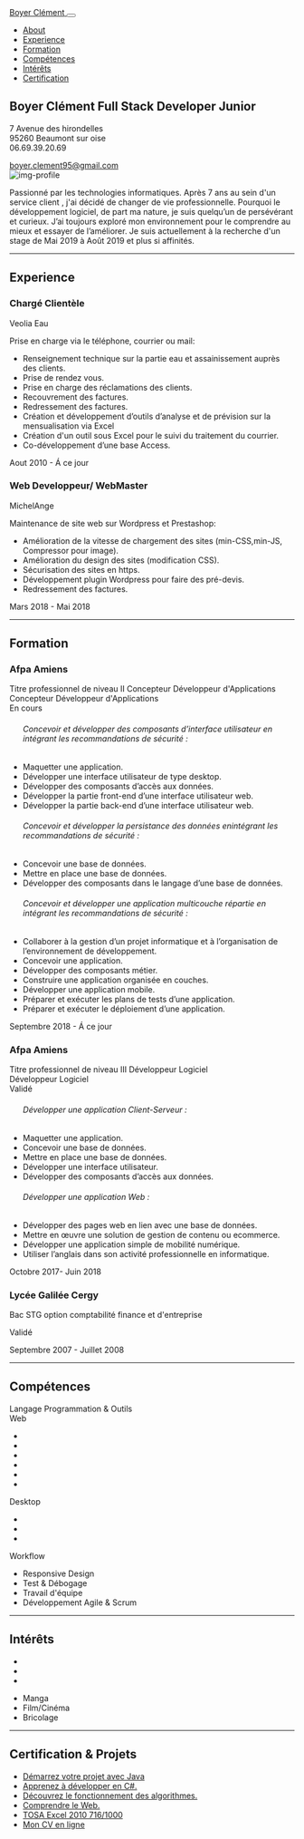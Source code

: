 <html lang="fr">

<head>

  <meta charset="utf-8">
  <meta name="viewport" content="width=device-width, initial-scale=1, shrink-to-fit=no">
  <meta name="description" content="Resume of Boyer Clément Developers">
  <meta name="author" content="Boyer Clément">


  <!-- Bootstrap core CSS -->
  <link rel="stylesheet" href="https://maxcdn.bootstrapcdn.com/bootstrap/4.0.0/css/bootstrap.min.css" integrity="sha384-  Gn5384xqQ1aoWXA+058RXPxPg6fy4IWvTNh0E263XmFcJlSAwiGgFAW/dAiS6JXm"
    crossorigin="anonymous">
  <!-- FontAwesome -->
  <link rel="stylesheet" href="https://use.fontawesome.com/releases/v5.5.0/css/all.css" integrity="sha384-B4dIYHKNBt8Bc12p+WXckhzcICo0wtJAoU8YZTY5qE0Id1GSseTk6S+L3BlXeVIU"
    crossorigin="anonymous">
  <style type="text/css">
    .markdown-body>*:first-child {
      display: none;
    }
  </style>
</head>

<body>
  <!-- Navbar -->

  <nav class="navbar navbar-expand-lg navbar-dark bg-dark fixed-top" id="sideNav">
    <a class="navbar-brand js-scroll-trigger" href="#page-top">
      <span class="d-block d-lg-none">Boyer Clément</span>
    </a>
    <button class="navbar-toggler" type="button" data-toggle="collapse" data-target="#navbarSupportedContent"
      aria-controls="navbarSupportedContent" aria-expanded="false" aria-label="Toggle navigation">
      <span class="navbar-toggler-icon"></span>
    </button>
    <div class="collapse navbar-collapse" id="navbarSupportedContent">
      <ul class="navbar-nav">
        <li class="nav-item">
          <a class="nav-link js-scroll-trigger" href="#about">About</a>
        </li>
        <li class="nav-item">
          <a class="nav-link js-scroll-trigger" href="#experience">Experience</a>
        </li>
        <li class="nav-item">
          <a class="nav-link js-scroll-trigger" href="#formation">Formation</a>
        </li>
        <li class="nav-item">
          <a class="nav-link js-scroll-trigger" href="#competence">Compétences</a>
        </li>
        <li class="nav-item">
          <a class="nav-link js-scroll-trigger" href="#interets">Intérêts</a>
        </li>
        <li class="nav-item">
          <a class="nav-link js-scroll-trigger" href="#certification">Certification</a>
        </li>
      </ul>
    </div>
  </nav>

  <div class="container-fluid p-0">
     <!-- Présentation -->
    <section class="resume-section p-3 p-lg-5 d-flex d-column" id="about">
      <div class="my-auto container-fluid">
        <div class="row">
          <div class="col-10">
            <h1 class="mb-4 mt-5 "> Boyer Clément Full Stack Developer Junior</h1>
            <div class="blockquote">
              <p class="mb-0">7 Avenue des hirondelles <br>
                95260 Beaumont sur oise <br>
                06.69.39.20.69<br></p>
              <a target="_blank" href="mailto:name@email.com">boyer.clement95@gmail.com</a>
            </div>
          </div>
          <span class="d-none d-lg-block col-2 mt-5">
            <img class="img-fluid img-profile rounded-circle m-4 " src="https://user-images.githubusercontent.com/33145738/49534857-f0accb00-f8c2-11e8-8f6b-938b06c0e794.jpg" alt="img-profile">
          </span>
        </div>
        <p class=" mt-2 mb-5">
          Passionné par les technologies informatiques. Après 7 ans au sein d'un service client , j'ai décidé de
          changer de vie professionnelle.
          Pourquoi le développement logiciel, de part ma nature, je suis quelqu’un de persévérant et curieux.
          J’ai toujours exploré mon environnement pour le comprendre au mieux et essayer de l’améliorer.
          Je suis actuellement à la recherche d'un stage de Mai 2019 à Août 2019 et plus si affinités.</p>
        <div class="social-icons">
          <a href="https://www.linkedin.com/in/cboyerfr/">
            <i class="fab fa-linkedin-in fa-2x"></i>
          </a>
          <a href="https://github.com/Gen0s-Dev">
            <i class="fab fa-github fa-2x"></i>
          </a>
          <a href="https://twitter.com/genOs_dev?lang=fr">
            <i class="fab fa-twitter fa-2x"></i>
          </a>
        </div>
      </div>
    </section>
    <hr class="m-0">
    <section class="resume-section p-3 p-lg-5 d-flex flex-column" id="experience">
      <div class="my-auto">
        <h2 class="mb-5">Experience</h2>
        <div class="resume-item d-flex flex-column flex-md-row mb-5">
          <div class="resume-content mr-auto">
            <h3 class="mb-0">Chargé Clientèle</h3>
            <div class="subheading mt-1  mb-3">Veolia Eau</div>
            <p> Prise en charge via le téléphone, courrier ou mail: <br>
              <ul>
                <li> Renseignement technique sur la partie eau et assainissement auprès des clients.</li>
                <li> Prise de rendez vous.</li>
                <li> Prise en charge des réclamations des clients.</li>
                <li> Recouvrement des factures.</li>
                <li> Redressement des factures.</li>
                <li> Création et développement d’outils d’analyse et de prévision sur la mensualisation via Excel </li>
                <li> Création d'un outil sous Excel pour le suivi du traitement du courrier.</li>
                <li> Co-développement d’une base Access.</li>
              </ul>
            </p>
          </div>
          <div class="resume-date text-md-right">
            <span class="text-primary"> Aout 2010 - Á ce jour</span>
          </div>
        </div>
        <div class="resume-item d-flex flex-column flex-md-row mb-5">
          <div class="resume-content mr-auto">
            <h3 class="mb-0">Web Developpeur/ WebMaster</h3>
            <div class="subheading mt-1 mb-3">MichelAnge</div>
            <p> Maintenance de site web sur Wordpress et Prestashop:<br>
              <ul>
                <li> Amélioration de la vitesse de chargement des sites (min-CSS,min-JS, Compressor pour image).</li>
                <li> Amélioration du design des sites (modification CSS).</li>
                <li> Sécurisation des sites en https.</li>
                <li> Développement plugin Wordpress pour faire des pré-devis.</li>
                <li> Redressement des factures.</li>
              </ul>
            </p>
          </div>
          <div class="resume-date text-md-right">
            <span class="text-primary">Mars 2018 - Mai 2018</span>
          </div>
        </div>
      </div>
    </section>
    <hr class="m-0">
    <section class="resume-section p-3 p-lg-5 d-flex flex-column" id="formation">
      <div class="my-auto">
        <h2 class="mb-5">Formation</h2>
        <div class="resume-item d-flex flex-column flex-md-row mb-5">
          <div class="resume-content mr-auto">
            <h3 class="mb-0">Afpa Amiens</h3>
            <div class="mt-1 subheading mb-3">Titre professionnel de niveau II Concepteur Développeur d'Applications</div>
            <div>Concepteur Développeur d'Applications</div>
            <span>En cours</span>
            <div class="mt-2">
              <ul>
                <h6>Concevoir et développer des composants d’interface utilisateur en intégrant les recommandations de
                  sécurité :</h6>
                  <li>Maquetter une application.</li>
                  <li>Développer une interface utilisateur de type desktop.</li>
                  <li>Développer des composants d’accès aux données.</li>
                  <li>Développer la partie front-end d’une interface utilisateur web.</li>
                  <li>Développer la partie back-end d’une interface utilisateur web.</li>
              </ul>
              <ul>
                <h6>Concevoir et développer la persistance des données enintégrant les recommandations de sécurité :</h6>
                  <li>Concevoir une base de données.</li>
                  <li>Mettre en place une base de données.</li>
                  <li>Développer des composants dans le langage d’une base de données.</li>
              </ul>
              <ul>
                <h6>Concevoir et développer une application multicouche répartie en intégrant les recommandations de
                  sécurité :</h6>
                  <li>Collaborer à la gestion d’un projet informatique et à l’organisation de l’environnement de
                    développement.</li>
                  <li>Concevoir une application.</li>
                  <li>Développer des composants métier.</li>
                  <li>Construire une application organisée en couches.</li>
                  <li>Développer une application mobile.</li>
                  <li>Préparer et exécuter les plans de tests d’une application.</li>
                  <li>Préparer et exécuter le déploiement d’une application.</li>
              </ul>
            </div>
          </div>
          <div class="resume-date text-md-right">
            <span class="text-primary">Septembre 2018 - Á ce jour</span>
          </div>
        </div>
        <div class="resume-item d-flex flex-column flex-md-row mb-5">
          <div class="resume-content mr-auto">
            <h3 class=" mb-0">Afpa Amiens</h3>
            <div class=" mt-1 subheading mb-3">Titre professionnel de niveau III Développeur Logiciel</div>
            <div>Développeur Logiciel</div>
            <span>Validé</span>
            <div class="mt-2">
              <ul>
                <h6>Développer une application Client-Serveur :</h6>
                  <li>Maquetter une application.</li>
                  <li>Concevoir une base de données.</li>
                  <li>Mettre en place une base de données.</li>
                  <li>Développer une interface utilisateur.</li>
                  <li>Développer des composants d’accès aux données.</li>
              </ul>
              <ul>
                <h6>Développer une application Web :</h6>
                  <li>Développer des pages web en lien avec une base de données.</li>
                  <li>Mettre en œuvre une solution de gestion de contenu ou ecommerce.</li>
                  <li>Développer une application simple de mobilité numérique.</li>
                  <li>Utiliser l’anglais dans son activité professionnelle en informatique.</li>
              </ul>
            </div>
          </div>
          <div class="resume-date text-md-right">
            <span class="text-primary">Octobre 2017- Juin 2018</span>
          </div>
        </div>
        <div class="resume-item d-flex flex-column flex-md-row">
          <div class="resume-content mr-auto">
            <h3 class="mb-0">Lycée Galilée Cergy</h3>
            <div class="mt-1 subheading mb-3">Bac STG option comptabilité finance et d'entreprise</div>
            <p>Validé</p>
          </div>
          <div class="resume-date text-md-right">
            <span class="text-primary">Septembre 2007 - Juillet 2008</span>
          </div>
        </div>
      </div>
    </section>
    <hr class="m-0">
    <section class="resume-section p-3 p-lg-5 d-flex flex-column" id="competence">
      <div class="my-auto">
        <h2 class="mb-5">Compétences</h2>
        <div class="subheading mb-3">Langage Programmation &amp; Outils</div>
        <div class="text-dark display-4 text-center mt-4 mb-4 "> Web </div>
        <ul class="list-inline dev-icons text-center">
          <li class="list-inline-item">
            <i class="fab fa-html5 fa-6x"></i>
          </li>
          <li class="list-inline-item">
            <i class="fab fa-css3-alt fa-6x"></i>
          </li>
          <li class="list-inline-item">
            <i class="fab fa-js-square fa-6x"></i>
          </li>
          <li class="list-inline-item">
            <i class="fab fa-vuejs fa-6x"></i>
          </li>
          <li class="list-inline-item">
            <i class="fab fa-php fa-6x"></i>
          </li>
          <li class="list-inline-item">
            <i class="fab fa-wordpress fa-6x"></i>
          </li>
        </ul>
        <div class="text-dark display-4 text-center mt-4 mb-4 "> Desktop </div>
        <ul class="list-inline dev-icons text-center">
          <li class="list-inline-item">
            <i class="fab fa-java fa-6x"></i>
          </li>
          <li class="list-inline-item">
            <i class="fab fa-windows fa-6x"></i>
          </li>
          <li class="list-inline-item">
            <i class="fas fa-database fa-6x"></i>
          </li>
        </ul>
        <div class="subheading mb-3">Workflow</div>
        <ul class="fa-ul mb-0">
          <li>
            <i class="fa-li fa fa-check"></i>
            Responsive Design</li>
          <li>
            <i class="fa-li fa fa-check"></i>
            Test &amp; Débogage</li>
          <li>
            <i class="fa-li fa fa-check"></i>
            Travail d'équipe</li>
          <li>
            <i class="fa-li fa fa-check"></i>
            Développement Agile &amp; Scrum</li>
        </ul>
      </div>
    </section>
    <hr class="m-0">
    <section class="resume-section p-3 p-lg-5 d-flex flex-column" id="interets">
      <div class="my-auto">
        <h2 class="mb-5">Intérêts</h2>
        <ul class="list-inline dev-icons text-center mt-3">
          <li class="list-inline-item">
            <i class="fas fa-book fa-4x"></i>
          </li>
          <li class="list-inline-item">
            <i class="fas fa-film fa-4x"></i>
          </li>
          <li class="list-inline-item">
            <i class="fas fa-hammer fa-4x"></i>
          </li>
        </ul>
        <ul class="list-inline dev-icons text-center mt-3">
          <li class="list-inline-item">
            <span>Manga</span>
          </li>
          <li class="list-inline-item">
            <span>Film/Cinéma</span>
          </li>
          <li class="list-inline-item">
            <span>Bricolage</span>
          </li>
        </ul>
      </div>
    </section>
    <hr class="m-0">
    <section class="resume-section p-3 p-lg-5 d-flex flex-column" id="certification">
      <div class="my-auto">
        <h2 class="mb-5">Certification &amp; Projets </h2>
        <ul class="fa-ul mb-0">
          <li>
            <i class="fa-li fa fa-trophy text-warning"></i>
            <a target="_blank" href="https://openclassrooms.com/fr/course-certificates/6174202108">Démarrez votre
              projet avec Java</a>
          </li>
          <li>
            <i class="fa-li fa fa-trophy text-warning"></i>
            <a target="_blank" href="https://openclassrooms.com/fr/course-certificates/2375192353">Apprenez à
              développer en C#.</a>
          </li>
          <li>
            <i class="fa-li fa fa-trophy text-warning"></i>
            <a target="_blank" href="https://openclassrooms.com/fr/course-certificates/8057994997">Découvrez le
              fonctionnement des algorithmes.</a>
          </li>
          <li>
            <i class="fa-li fa fa-trophy text-warning"></i>
            <a target="_blank" href="https://openclassrooms.com/fr/course-certificates/4599544585">Comprendre le Web.</a>
          </li>
          <li>
            <i class="fa-li fa fa-trophy text-warning"></i>
            <a target="_blank" href="https://www.isograd.com/FR/verificationcertification.php?key_str_id=2017-1681408585-5&sco=716">TOSA
              Excel 2010 716/1000</a>
          </li>
           <li>
            <i class="fa-li fa fa-trophy text-warning"></i>
            <a target="_blank" href="https://gen0s-dev.github.io/Resume/">Mon CV en ligne</a>
          </li>
        </ul>
      </div>
    </section>

  </div>
  <!-- Bootstrap core JavaScript -->
  <script src="https://code.jquery.com/jquery-3.2.1.slim.min.js" integrity="sha384-       KJ3o2DKtIkvYIK3UENzmM7KCkRr/rE9/Qpg6aAZGJwFDMVNA/GpGFF93hXpG5KkN"
    crossorigin="anonymous"></script>
  <script src="https://cdnjs.cloudflare.com/ajax/libs/popper.js/1.12.9/umd/popper.min.js" integrity="sha384-ApNbgh9B+Y1QKtv3Rn7W3mgPxhU9K/ScQsAP7hUibX39j7fakFPskvXusvfa0b4Q"
    crossorigin="anonymous"></script>
  <script src="https://maxcdn.bootstrapcdn.com/bootstrap/4.0.0/js/bootstrap.min.js" integrity="sha384-JZR6Spejh4U02d8jOt6vLEHfe/JQGiRRSQQxSfFWpi1MquVdAyjUar5+76PVCmYl"
    crossorigin="anonymous"></script>


</body>

</html>
